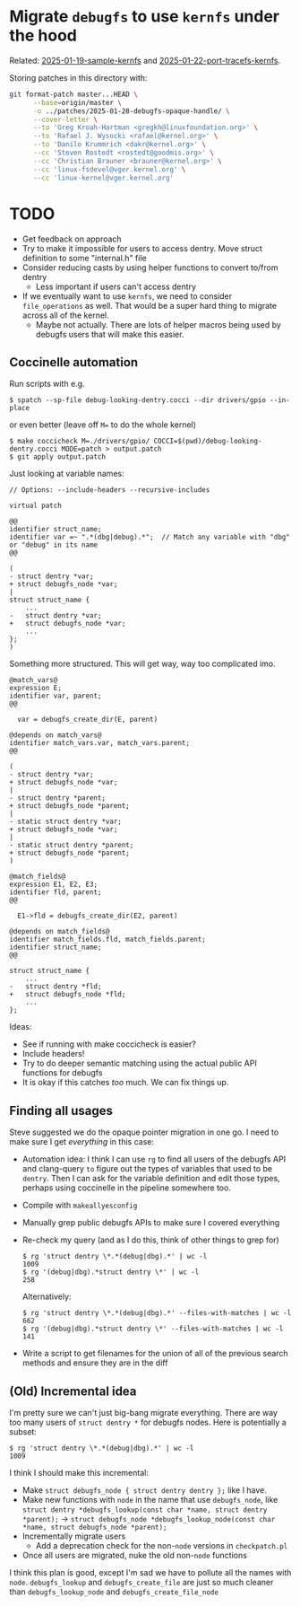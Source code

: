 # Migrate `debugfs` to use `kernfs` under the hood

Related: [2025-01-19-sample-kernfs](../2025-01-19-sample-kernfs) and [2025-01-22-port-tracefs-kernfs](../2025-01-22-port-tracefs-kernfs).

Storing patches in this directory with:

```bash
git format-patch master...HEAD \
      --base=origin/master \
      -o ../patches/2025-01-28-debugfs-opaque-handle/ \
      --cover-letter \
      --to 'Greg Kroah-Hartman <gregkh@linuxfoundation.org>' \
      --to 'Rafael J. Wysocki <rafael@kernel.org>' \
      --to 'Danilo Krummrich <dakr@kernel.org>' \
      --cc 'Steven Rostedt <rostedt@goodmis.org>' \
      --cc 'Christian Brauner <brauner@kernel.org>' \
      --cc 'linux-fsdevel@vger.kernel.org' \
      --cc 'linux-kernel@vger.kernel.org'
```

# TODO

- Get feedback on approach
- Try to make it impossible for users to access dentry. Move struct definition to some "internal.h" file
- Consider reducing casts by using helper functions to convert to/from dentry
  - Less important if users can't access dentry
- If we eventually want to use `kernfs`, we need to consider `file_operations` as well. That would be a super hard thing to migrate across all of the kernel.
  - Maybe not actually. There are lots of helper macros being used by debugfs users that will make this easier.

## Coccinelle automation

Run scripts with e.g.

```
$ spatch --sp-file debug-looking-dentry.cocci --dir drivers/gpio --in-place
```

or even better (leave off `M=` to do the whole kernel)

```
$ make coccicheck M=./drivers/gpio/ COCCI=$(pwd)/debug-looking-dentry.cocci MODE=patch > output.patch
$ git apply output.patch
```

Just looking at variable names:

```
// Options: --include-headers --recursive-includes

virtual patch

@@
identifier struct_name;
identifier var =~ ".*(dbg|debug).*";  // Match any variable with "dbg" or "debug" in its name
@@

(
- struct dentry *var;
+ struct debugfs_node *var;
|
struct struct_name {
    ...
-   struct dentry *var;
+   struct debugfs_node *var;
    ...
};
)
```

Something more structured. This will get way, way too complicated imo.

```
@match_vars@
expression E;
identifier var, parent;
@@

  var = debugfs_create_dir(E, parent)

@depends on match_vars@
identifier match_vars.var, match_vars.parent;
@@

(
- struct dentry *var;
+ struct debugfs_node *var;
|
- struct dentry *parent;
+ struct debugfs_node *parent;
|
- static struct dentry *var;
+ struct debugfs_node *var;
|
- static struct dentry *parent;
+ struct debugfs_node *parent;
)

@match_fields@
expression E1, E2, E3;
identifier fld, parent;
@@

  E1->fld = debugfs_create_dir(E2, parent)

@depends on match_fields@
identifier match_fields.fld, match_fields.parent;
identifier struct_name;
@@

struct struct_name {
    ...
-   struct dentry *fld;
+   struct debugfs_node *fld;
    ...
};
```


Ideas:
- See if running with make coccicheck is easier?
- Include headers!
- Try to do deeper semantic matching using the actual public API functions for debugfs
- It is okay if this catches _too_ much. We can fix things up.

## Finding all usages

Steve suggested we do the opaque pointer migration in one go. I need to make sure I get _everything_ in this case:

- Automation idea: I think I can use `rg` to find all users of the debugfs API and clang-query `to` figure out the types of variables that used to be `dentry`. Then I can ask for the variable definition and edit those types, perhaps using coccinelle in the pipeline somewhere too.
- Compile with `makeallyesconfig`
- Manually grep public debugfs APIs to make sure I covered everything
- Re-check my query (and as I do this, think of other things to grep for)

  ```
  $ rg 'struct dentry \*.*(debug|dbg).*' | wc -l
  1009
  $ rg '(debug|dbg).*struct dentry \*' | wc -l
  258
  ```

  Alternatively:

  ```
  $ rg 'struct dentry \*.*(debug|dbg).*' --files-with-matches | wc -l
  662
  $ rg '(debug|dbg).*struct dentry \*' --files-with-matches | wc -l
  141
  ```

- Write a script to get filenames for the union of all of the previous search methods and ensure they are in the diff

## (Old) Incremental idea

I'm pretty sure we can't just big-bang migrate everything. There are way too many users of `struct dentry *` for debugfs nodes. Here is potentially a subset:

```
$ rg 'struct dentry \*.*(debug|dbg).*' | wc -l
1009
```

I think I should make this incremental:
- Make `struct debugfs_node { struct dentry dentry };` like I have.
- Make new functions with `node` in the name that use `debugfs_node`, like `struct dentry *debugfs_lookup(const char *name, struct dentry *parent);` -> `struct debugfs_node *debugfs_lookup_node(const char *name, struct debugfs_node *parent);`
- Incrementally migrate users
  - Add a deprecation check for the non-`node` versions in `checkpatch.pl`
- Once all users are migrated, nuke the old non-`node` functions

I think this plan is good, except I'm sad we have to pollute all the names with `node`. `debugfs_lookup` and `debugfs_create_file` are just so much cleaner than `debugfs_lookup_node` and `debugfs_create_file_node`
